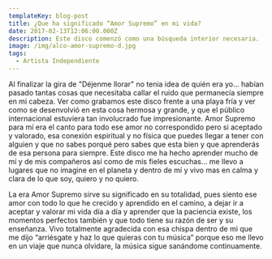 ```yaml
---
templateKey: blog-post
title: ¿Que ha significado “Amor Supremo” en mi vida?
date: 2017-02-13T12:06:00.000Z
description: Este disco comenzó como una búsqueda interior necesaria.
image: /img/alco-amor-supremo-d.jpg
tags:
  - Artista Independiente
---
```

Al finalizar la gira de "Déjenme llorar" no tenia idea de quién era yo... habían pasado tantas cosas que necesitaba callar el ruido que permanecía siempre en mi cabeza. Ver como grabamos este disco frente a una playa fría y ver como se desenvolvió en esta cosa hermosa y grande, y que el público internacional estuviera tan involucrado fue impresionante. Amor Supremo para mí era el canto para todo ese amor no correspondido pero si aceptado y valorado, esa conexión espiritual y no física que puedes llegar a tener con alguien y que no sabes porqué pero sabes que esta bien y que aprenderás de esa persona para siempre. Este disco me ha hecho aprender mucho de mí y de mis compañeros así como de mis fieles escuchas… me llevo a lugares que no imagine en el planeta y dentro de mí y vivo mas en calma y clara de lo que soy, quiero y no quiero. 


La era Amor Supremo sirve su significado en su totalidad, pues siento ese amor con todo lo que he crecido y aprendido en el camino, a dejar ir a aceptar y valorar mi vida día a día y aprender que la paciencia existe, los momentos perfectos también y que todo tiene su razón de ser y su enseñanza. Vivo totalmente agradecida con esa chispa dentro de mi que me dijo “arriésgate y haz lo que quieras con tu música” porque eso me llevo en un viaje que nunca olvidare, la música sigue sanándome continuamente.
